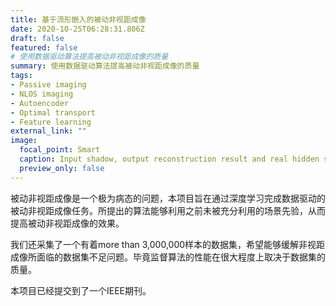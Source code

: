 ```yaml
---
title: 基于流形嵌入的被动非视距成像
date: 2020-10-25T06:28:31.806Z
draft: false
featured: false
# 使用数据驱动算法提高被动非视距成像的质量
summary: 使用数据驱动算法提高被动非视距成像的质量
tags:
- Passive imaging
- NLOS imaging
- Autoencoder
- Optimal transport
- Feature learning
external_link: ""
image:
  focal_point: Smart
  caption: Input shadow, output reconstruction result and real hidden scene
  preview_only: false
---
```

<!-- 被动非视距成像是一个极为病态的问题，本项目旨在通过深度学习完成数据驱动的被动非视距成像任务。所提出的算法能够利用之前未被充分利用的场景先验，从而提高被动非视距成像的效果。 -->
被动非视距成像是一个极为病态的问题，本项目旨在通过深度学习完成数据驱动的被动非视距成像任务。所提出的算法能够利用之前未被充分利用的场景先验，从而提高被动非视距成像的效果。


<!-- 我们还采集了一个有着more than 3,000,000样本的数据集，希望能够缓解非视距成像所面临的数据集不足问题。毕竟监督算法的性能在很大程度上取决于数据集的质量。 -->
我们还采集了一个有着more than 3,000,000样本的数据集，希望能够缓解非视距成像所面临的数据集不足问题。毕竟监督算法的性能在很大程度上取决于数据集的质量。

<!-- 本项目已经提交到了一个期刊。 -->
本项目已经提交到了一个IEEE期刊。